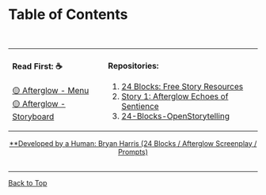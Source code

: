 

<a id="top"></a>

<h1>Table of Contents</h1><br>
  

</div>

<div align="center">
  
  <table>
    <tr>
       <td valign="top">
    <h4>Read First: ☕️</h4>
         <div><a href="https://github.com/BryanHarrisScripts/AI-ScreenCraft-Hub/blob/main/Afterglow/README.md">🟡 Afterglow - Menu</a></div>
         <div><a href="https://github.com/BryanHarrisScripts/Afterglow-Echoes-of-Sentience/blob/main/Afterglow%20Storyboard/Visual%20Storyboard.md">🟡 Afterglow - Storyboard</a></div>
</td>
    <td valign="top">
      <h4>Repositories:</h4>
      <ol start="1">
        <li><a href="https://github.com/BryanHarrisScripts/24-Blocks-OpenStorytelling">24 Blocks: Free Story Resources</a></li>
        <li><a href="https://github.com/BryanHarrisScripts/Afterglow-Echoes-of-Sentience">Story 1: Afterglow Echoes of Sentience</a></li>
        <li><a href="https://github.com/BryanHarrisScripts/24-Blocks-OpenStorytelling">24-Blocks-OpenStorytelling</a></li>
      </ol>
      </td>
    </td>
    </tr>
  </table>

</div>

<div align="center">
  <a href="#licensing-and-attribution">**Developed by a Human: Bryan Harris (24 Blocks / Afterglow Screenplay / Prompts)</a>
</div><br>

--- 

<a href="#top">Back to Top</a>
